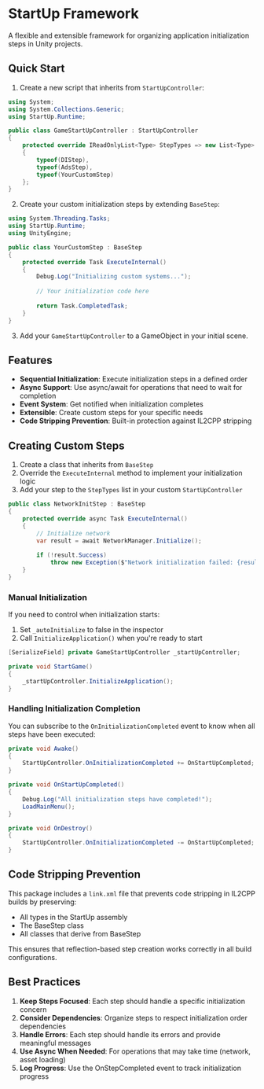 # StartUp Framework

A flexible and extensible framework for organizing application initialization steps in Unity projects.

## Quick Start

1. Create a new script that inherits from `StartUpController`:

```csharp
using System;
using System.Collections.Generic;
using StartUp.Runtime;

public class GameStartUpController : StartUpController
{
    protected override IReadOnlyList<Type> StepTypes => new List<Type>
    {
        typeof(DIStep),
        typeof(AdsStep),
        typeof(YourCustomStep)
    };
}
```

2. Create your custom initialization steps by extending `BaseStep`:

```csharp
using System.Threading.Tasks;
using StartUp.Runtime;
using UnityEngine;

public class YourCustomStep : BaseStep
{
    protected override Task ExecuteInternal()
    {
        Debug.Log("Initializing custom systems...");
        
        // Your initialization code here
        
        return Task.CompletedTask;
    }
}
```

3. Add your `GameStartUpController` to a GameObject in your initial scene.

## Features

- **Sequential Initialization**: Execute initialization steps in a defined order
- **Async Support**: Use async/await for operations that need to wait for completion
- **Event System**: Get notified when initialization completes
- **Extensible**: Create custom steps for your specific needs
- **Code Stripping Prevention**: Built-in protection against IL2CPP stripping

## Creating Custom Steps

1. Create a class that inherits from `BaseStep`
2. Override the `ExecuteInternal` method to implement your initialization logic
3. Add your step to the `StepTypes` list in your custom `StartUpController`

```csharp
public class NetworkInitStep : BaseStep
{
    protected override async Task ExecuteInternal()
    {
        // Initialize network
        var result = await NetworkManager.Initialize();
        
        if (!result.Success)
            throw new Exception($"Network initialization failed: {result.ErrorMessage}");
    }
}
```

### Manual Initialization

If you need to control when initialization starts:

1. Set `_autoInitialize` to false in the inspector
2. Call `InitializeApplication()` when you're ready to start

```csharp
[SerializeField] private GameStartUpController _startUpController;

private void StartGame()
{
    _startUpController.InitializeApplication();
}
```

### Handling Initialization Completion

You can subscribe to the `OnInitializationCompleted` event to know when all steps have been executed:

```csharp
private void Awake()
{
    StartUpController.OnInitializationCompleted += OnStartUpCompleted;
}

private void OnStartUpCompleted()
{
    Debug.Log("All initialization steps have completed!");
    LoadMainMenu();
}

private void OnDestroy()
{
    StartUpController.OnInitializationCompleted -= OnStartUpCompleted;
}
```

## Code Stripping Prevention

This package includes a `link.xml` file that prevents code stripping in IL2CPP builds by preserving:

- All types in the StartUp assembly
- The BaseStep class
- All classes that derive from BaseStep

This ensures that reflection-based step creation works correctly in all build configurations.

## Best Practices

1. **Keep Steps Focused**: Each step should handle a specific initialization concern
2. **Consider Dependencies**: Organize steps to respect initialization order dependencies
3. **Handle Errors**: Each step should handle its errors and provide meaningful messages
4. **Use Async When Needed**: For operations that may take time (network, asset loading)
5. **Log Progress**: Use the OnStepCompleted event to track initialization progress